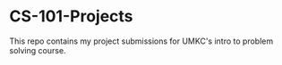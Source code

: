 # CS-101-Projects

This repo contains my project submissions for UMKC's intro to problem solving course.